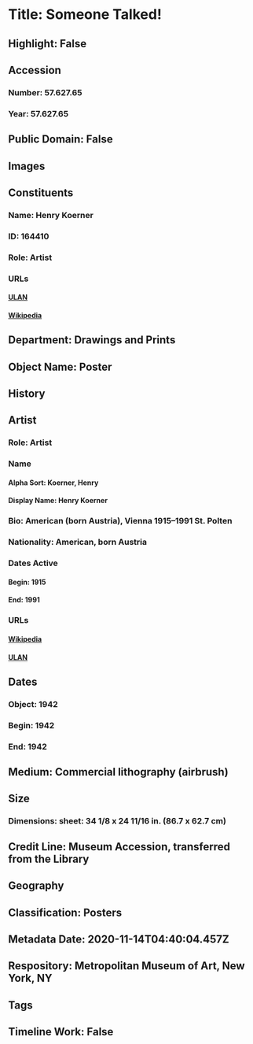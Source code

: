 # Title: Someone Talked!
## Highlight: False
## Accession
### Number: 57.627.65
### Year: 57.627.65
## Public Domain: False
## Images
## Constituents
### Name: Henry Koerner
### ID: 164410
### Role: Artist
### URLs
#### [ULAN](http://vocab.getty.edu/page/ulan/500068525)
#### [Wikipedia](https://www.wikidata.org/wiki/Q5724446)
## Department: Drawings and Prints
## Object Name: Poster
## History
## Artist
### Role: Artist
### Name
#### Alpha Sort: Koerner, Henry
#### Display Name: Henry Koerner
### Bio: American (born Austria), Vienna 1915–1991 St. Polten
### Nationality: American, born Austria
### Dates Active
#### Begin: 1915
#### End: 1991
### URLs
#### [Wikipedia](https://www.wikidata.org/wiki/Q5724446)
#### [ULAN](http://vocab.getty.edu/page/ulan/500068525)
## Dates
### Object: 1942
### Begin: 1942
### End: 1942
## Medium: Commercial lithography (airbrush)
## Size
### Dimensions: sheet: 34 1/8 x 24 11/16 in. (86.7 x 62.7 cm)
## Credit Line: Museum Accession, transferred from the Library
## Geography
## Classification: Posters
## Metadata Date: 2020-11-14T04:40:04.457Z
## Respository: Metropolitan Museum of Art, New York, NY
## Tags
## Timeline Work: False
